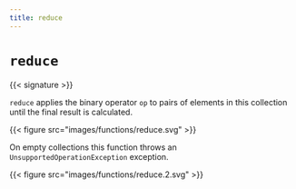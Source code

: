 ```yaml
---
title: reduce
---
```


# `reduce`

{{< signature >}}

`reduce` applies the binary operator `op` to pairs of elements in this collection until the final result is calculated.

{{< figure src="images/functions/reduce.svg" >}}

On empty collections this function throws an `UnsupportedOperationException` exception.

{{< figure src="images/functions/reduce.2.svg" >}}
